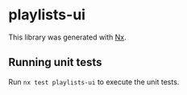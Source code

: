 # playlists-ui

This library was generated with [Nx](https://nx.dev).

## Running unit tests

Run `nx test playlists-ui` to execute the unit tests.
